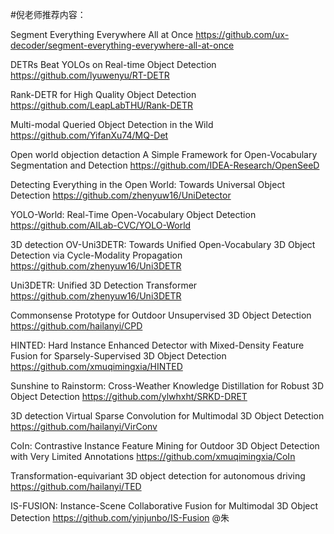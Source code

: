 #倪老师推荐内容：

Segment Everything Everywhere All at Once https://github.com/ux-decoder/segment-everything-everywhere-all-at-once 

DETRs Beat YOLOs on Real-time Object Detection
https://github.com/lyuwenyu/RT-DETR

Rank-DETR for High Quality Object Detection
https://github.com/LeapLabTHU/Rank-DETR

Multi-modal Queried Object Detection in the Wild
https://github.com/YifanXu74/MQ-Det 

Open world objection detaction 
A Simple Framework for Open-Vocabulary Segmentation and Detection  https://github.com/IDEA-Research/OpenSeeD 

Detecting Everything in the Open World: Towards Universal Object Detection https://github.com/zhenyuw16/UniDetector

YOLO-World: Real-Time Open-Vocabulary Object Detection
https://github.com/AILab-CVC/YOLO-World  

3D detection 
OV-Uni3DETR: Towards Unified Open-Vocabulary 3D Object Detection via Cycle-Modality Propagation  
https://github.com/zhenyuw16/Uni3DETR  

Uni3DETR: Unified 3D Detection Transformer
https://github.com/zhenyuw16/Uni3DETR

Commonsense Prototype for Outdoor Unsupervised 3D Object Detection
https://github.com/hailanyi/CPD

HINTED: Hard Instance Enhanced Detector with Mixed-Density Feature Fusion for Sparsely-Supervised 3D Object Detection
https://github.com/xmuqimingxia/HINTED

Sunshine to Rainstorm: Cross-Weather Knowledge Distillation for Robust 3D Object Detection
https://github.com/ylwhxht/SRKD-DRET

3D detection 
Virtual Sparse Convolution for Multimodal 3D Object Detection
https://github.com/hailanyi/VirConv

CoIn: Contrastive Instance Feature Mining for Outdoor 3D Object Detection with Very Limited Annotations
https://github.com/xmuqimingxia/CoIn

Transformation-equivariant 3D object detection for autonomous driving
https://github.com/hailanyi/TED

IS-FUSION: Instance-Scene Collaborative Fusion for Multimodal 3D Object Detection
https://github.com/yinjunbo/IS-Fusion  @朱